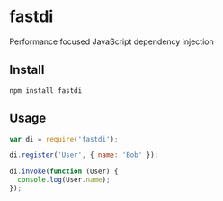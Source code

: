 # fastdi
Performance focused JavaScript dependency injection

## Install

```shell
npm install fastdi
```

## Usage

```javascript
var di = require('fastdi');

di.register('User', { name: 'Bob' });

di.invoke(function (User) {
  console.log(User.name);
});
```
